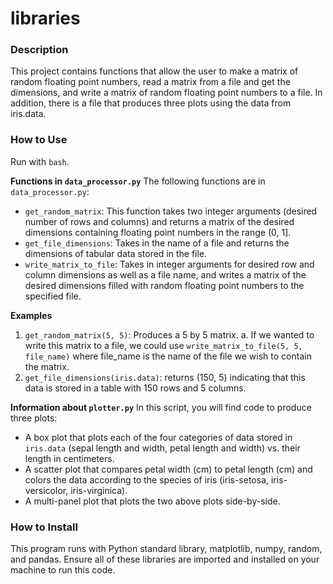 # libraries

### **Description**
This project contains functions that allow the user to make a matrix of random floating point numbers, read a matrix from a file and get the dimensions, and write a matrix of random floating point numbers to a file. In addition, there is a file that produces three plots using the data from iris.data.

### **How to Use**
Run with `bash`.

**Functions in `data_processor.py`**
The following functions are in `data_processor.py`:
* `get_random_matrix`: This function takes two integer arguments (desired number of rows and columns) and returns a matrix of the desired dimensions containing floating point numbers in the range (0, 1].
* `get_file_dimensions`: Takes in the name of a file and returns the dimensions of tabular data stored in the file. 
* `write_matrix_to_file`: Takes in integer arguments for desired row and column dimensions as well as a file name, and writes a matrix of the desired dimensions filled with random floating point numbers to the specified file.

**Examples**
1. `get_random_matrix(5, 5)`: Produces a 5 by 5 matrix.
    a. If we wanted to write this matrix to a file, we could use `write_matrix_to_file(5, 5, file_name)` where file_name is the name of the file we wish to contain the matrix.
2. `get_file_dimensions(iris.data)`: returns (150, 5) indicating that this data is stored in a table with 150 rows and 5 columns.

**Information about `plotter.py`**
In this script, you will find code to produce three plots:
* A box plot that plots each of the four categories of data stored in `iris.data` (sepal length and width, petal length and width) vs. their length in centimeters.
* A scatter plot that compares petal width (cm) to petal length (cm) and colors the data according to the species of iris (iris-setosa, iris-versicolor, iris-virginica). 
* A multi-panel plot that plots the two above plots side-by-side.


### **How to Install**
This program runs with Python standard library, matplotlib, numpy, random, and pandas. Ensure all of these libraries are imported and installed on your machine to run this code.